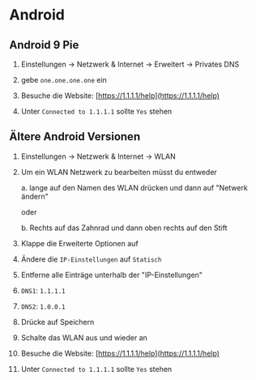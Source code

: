 # Android

## Android 9 Pie

1. Einstellungen &rarr; Netzwerk & Internet &rarr; Erweitert &rarr; Privates DNS

2. gebe ```one.one.one.one``` ein

3. Besuche die Website: [https://1.1.1.1/help](https://1.1.1.1/help)

4. Unter ```Connected to 1.1.1.1``` sollte ```Yes``` stehen

   

## Ältere Android Versionen

1. Einstellungen &rarr; Netzwerk & Internet &rarr; WLAN 

2. Um ein WLAN Netzwerk zu bearbeiten müsst du entweder

   a. lange auf den Namen des WLAN drücken und dann auf "Netwerk ändern"

   oder

   b. Rechts auf das Zahnrad und dann oben rechts auf den Stift  

3. Klappe die Erweiterte Optionen auf

4. Ändere die ```IP-Einstellungen``` auf ```Statisch```

5. Entferne alle Einträge unterhalb der "IP-Einstellungen"

6. ```DNS1```: ```1.1.1.1```

7. ```DNS2```: ```1.0.0.1```

8. Drücke auf Speichern

9. Schalte das WLAN aus und wieder an

10. Besuche die Website: [https://1.1.1.1/help](https://1.1.1.1/help)

11. Unter ```Connected to 1.1.1.1``` sollte ```Yes``` stehen
